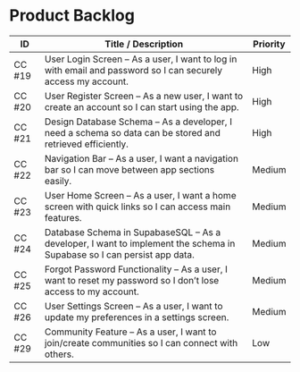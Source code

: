 # Product Backlog

| ID     | Title / Description                                                                 | Priority |
|--------|--------------------------------------------------------------------------------------|----------|
| CC #19 | User Login Screen – As a user, I want to log in with email and password so I can securely access my account. | High |
| CC #20 | User Register Screen – As a new user, I want to create an account so I can start using the app. | High |
| CC #21 | Design Database Schema – As a developer, I need a schema so data can be stored and retrieved efficiently. | High |
| CC #22 | Navigation Bar – As a user, I want a navigation bar so I can move between app sections easily. | Medium |
| CC #23 | User Home Screen – As a user, I want a home screen with quick links so I can access main features. | Medium |
| CC #24 | Database Schema in SupabaseSQL – As a developer, I want to implement the schema in Supabase so I can persist app data. | Medium |
| CC #25 | Forgot Password Functionality – As a user, I want to reset my password so I don’t lose access to my account. | Medium |
| CC #26 | User Settings Screen – As a user, I want to update my preferences in a settings screen. | Medium |
| CC #29 | Community Feature – As a user, I want to join/create communities so I can connect with others. | Low |

